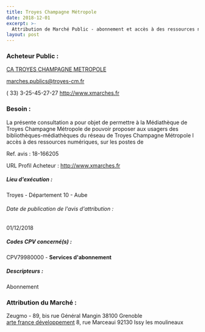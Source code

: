 ```yaml
---
title: Troyes Champagne Métropole
date: 2018-12-01
excerpt: >-
  Attribution de Marché Public - abonnement et accès à des ressources numériques pour le réseau de la médiathèque de troyes champagne métropole
layout: post
---
```


### Acheteur Public : 
<a href="/acheteur-32/siren-200069250"> CA TROYES CHAMPAGNE METROPOLE</a><br/>



marches.publics@troyes-cm.fr

( 33) 3-25-45-27-27
http://www.xmarches.fr
### Besoin :

La présente consultation a pour objet de permettre à la Médiathèque de Troyes Champagne Métropole de pouvoir proposer aux usagers des bibliothèques-médiathèques du réseau de Troyes Champagne Métropole l accès à des ressources numériques, sur les postes de

Ref. avis : 18-166205

URL Profil Acheteur : http://www.xmarches.fr

##### Lieu d'exécution :

Troyes - Département 10 - Aube

###### Date de publication de l'avis d'attribution : 
01/12/2018

##### Codes CPV concerné(s) :
CPV79980000 - **Services d'abonnement** <br/>

##### Descripteurs :
Abonnement <br/>

### Attribution du Marché :
Zeugmo - 89, bis rue Général Mangin 38100 Grenoble <br/>
<a href="/entreprise-257/siren-388249146"> arte france développement</a>    8, rue Marceaui 92130 Issy les moulineaux <br/>
